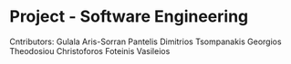 # Project - Software Engineering


Cntributors:
Gulala Aris-Sorran
Pantelis Dimitrios
Tsompanakis Georgios
Theodosiou Christoforos
Foteinis Vasileios 

